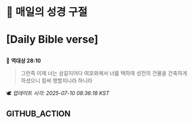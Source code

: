 # 🙏 매일의 성경 구절
# [Daily Bible verse]
##
<!-- START_BIBLE_VERSE -->
📖 **역대상 28:10**
> 그런즉 이제 너는 삼갈지어다 여호와께서 너를 택하여 성전의 건물을 건축하게 하셨으니 힘써 행할지니라 하니라

🕊️ _업데이트 시각: 2025-07-10 08:36:18 KST_
  <!-- END_BIBLE_VERSE -->
## GITHUB_ACTION
